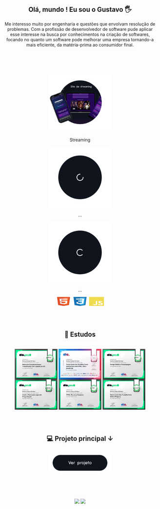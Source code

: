 
<h2 align="center">Olá, mundo ! Eu sou o Gustavo 🖐️</h2>

<p align= "center">
   Me interesso muito por engenharia e questões que envolvam resolução de problemas. Com a profissão de desenvolvedor de software pude aplicar esse interesse na busca por conhecimentos na criação de softwares, focando no quanto um software pode melhorar uma empresa tornando-a mais eficiente, da matéria-prima ao consumidor final.
</p>


<br>
<br>
<br>


<!-- - - - - - - - - - - - -   PROJETOS   - - - - - - - - - - - - - - - - -->



<div style="display: inline_block" align="center">

   
 [<img align="center" width="200px" src="https://github.com/Gustavoo-Campos/Gustavoo-Campos/blob/main/img/Alfa.png"> ](https://gustavoo-campos.github.io/master/) 
 <p>Streaming</p>

 [<img align="center" width="200px" src="https://github.com/Gustavoo-Campos/Gustavoo-Campos/blob/main/img/Bravo.png"> ]() 
 <p>...</p>

 [<img align="center" width="200px" src="https://github.com/Gustavoo-Campos/Gustavoo-Campos/blob/main/img/Charlie.png"> ]() 
 <p>...</p>
   
</div>










<!-- Tecnoligias -->
<div align= "center">
  <img align="center" height="30" width="50" src="https://raw.githubusercontent.com/devicons/devicon/master/icons/html5/html5-original.svg"> 
  <img align="center" height="30" width="50" src="https://raw.githubusercontent.com/devicons/devicon/master/icons/css3/css3-original.svg">
  <img align="center" height="30" width="50" src="https://raw.githubusercontent.com/devicons/devicon/master/icons/javascript/javascript-plain.svg">
  
   
</div>





<br>
<br>
<br>






<h2  align="center">🧠 Estudos</h2>

<!--    Estatisticas
  ![Anurag's GitHub stats](https://github-readme-stats.vercel.app/api?username=gustavoo-campos&show_icons=true&theme=transparent)
  ![Top Langs](https://github-readme-stats.vercel.app/api/top-langs/?username=gustavoo-campos&&layout=compact&theme=transparent)
-->

<!-- Certificados -->
<div style="display: inline_block" align="center"><br>
<img  align="center" width="140px" src="https://github.com/Gustavoo-Campos/Gustavoo-Campos/blob/main/img/Captura%20de%20tela%202025-02-18%20222744%202.png">
<img  align="center" width="140px" src="https://github.com/Gustavoo-Campos/Gustavoo-Campos/blob/main/img/Captura%20de%20tela%202025-02-25%20162127%201.png">
<img  align="center" width="140px" src="https://github.com/Gustavoo-Campos/Gustavoo-Campos/blob/main/img/Captura%20de%20tela%202025-02-25%20162229.png">
<img  align="center" width="140px" width="50" src="https://github.com/Gustavoo-Campos/Gustavoo-Campos/blob/main/img/logica.png">
<img  align="center" width="140px" width="50" src="https://github.com/Gustavoo-Campos/Gustavoo-Campos/blob/main/img/html.png">
<img  align="center" width="140px" width="50" src="https://github.com/Gustavoo-Campos/Gustavoo-Campos/blob/main/img/github.png">
   
</div>





<br>
<br>
<br>





<h2  align="center">💻 Projeto principal ↓</h2>

<h3 align="center">

 [<img  align="center" width="200px" width="50" src="https://github.com/Gustavoo-Campos/Gustavoo-Campos/blob/main/img/botao.png">](https://gustavoo-campos.github.io/master/) 
</h3>  

<br>
<br>
<br>


<div align= "center">

<a href="https://instagram.com/gustavoprog" target="_blank"><img src="https://img.shields.io/badge/-Instagram-%23E4405F?style=for-the-badge&logo=instagram&logoColor=white" target="_blank"></a>
<a href = "mailto:gustavoprogp@gmail.com"><img src="https://img.shields.io/badge/-Gmail-%23333?style=for-the-badge&logo=gmail&logoColor=white" target="_blank"></a>

</div>


